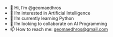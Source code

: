 - 👋 Hi, I’m @geomaedhros
- 👀 I’m interested in Artificial Intelligence
- 🌱 I’m currently learning Python
- 💞️ I’m looking to collaborate on AI Programming
- 📫 How to reach me: geomaedhros@gmail.com
